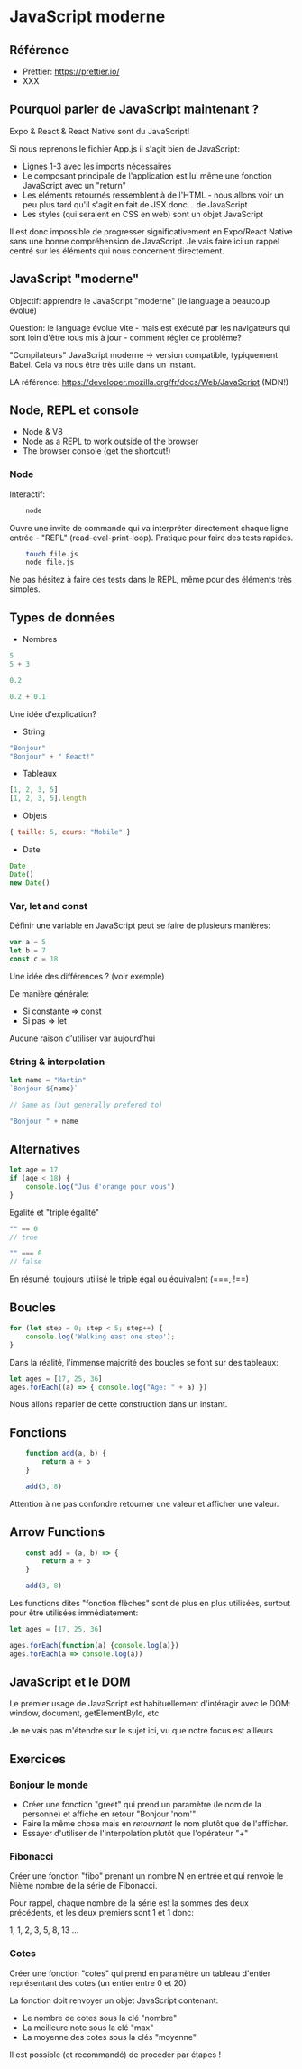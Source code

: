 # JavaScript moderne

## Référence

- Prettier: https://prettier.io/
- XXX

## Pourquoi parler de JavaScript maintenant ? 

Expo & React & React Native sont du JavaScript!

Si nous reprenons le fichier App.js il s'agit bien de JavaScript:

- Lignes 1-3 avec les imports nécessaires
- Le composant principale de l'application est lui même une fonction JavaScript avec un "return"
- Les éléments retournés ressemblent à de l'HTML - nous allons voir un peu plus tard qu'il s'agit en fait de JSX donc... de JavaScript
- Les styles (qui seraient en CSS en web) sont un objet JavaScript

Il est donc impossible de progresser significativement en Expo/React Native sans une bonne compréhension de JavaScript. Je vais faire ici un rappel centré sur les éléments qui nous concernent directement.

## JavaScript "moderne"

Objectif: apprendre le JavaScript "moderne" (le language a beaucoup évolué)

Question: le language évolue vite - mais est exécuté par les navigateurs qui sont loin d'être tous mis à jour - comment régler ce problème?

"Compilateurs" JavaScript moderne -> version compatible, typiquement Babel. Cela va nous être très utile dans un instant.

LA référence: https://developer.mozilla.org/fr/docs/Web/JavaScript (MDN!)

## Node, REPL et console

- Node & V8
- Node as a REPL to work outside of the browser
- The browser console (get the shortcut!)

### Node

Interactif:

```bash
    node
```

Ouvre une invite de commande qui va interpréter directement chaque ligne entrée - "REPL" (read-eval-print-loop). Pratique pour faire des tests rapides.


```bash
    touch file.js
    node file.js
```

Ne pas hésitez à faire des tests dans le REPL, même pour des éléments très simples.

## Types de données

- Nombres

```JavaScript
5
5 + 3

0.2

0.2 + 0.1
```

Une idée d'explication?

- String

```JavaScript
"Bonjour"
"Bonjour" + " React!"
```

- Tableaux

```JavaScript
[1, 2, 3, 5]
[1, 2, 3, 5].length
```

- Objets

```JavaScript
{ taille: 5, cours: "Mobile" }
```

- Date

```JavaScript
Date
Date()
new Date()
```

### Var, let and const

Définir une variable en JavaScript peut se faire de plusieurs manières:

```JavaScript
var a = 5
let b = 7
const c = 18
```

Une idée des différences ? (voir exemple)

De manière générale: 

- Si constante => const
- Si pas => let

Aucune raison d'utiliser var aujourd'hui

### String & interpolation

```JavaScript
let name = "Martin"
`Bonjour ${name}`

// Same as (but generally prefered to)

"Bonjour " + name
```

## Alternatives

```JavaScript
let age = 17
if (age < 18) {
    console.log("Jus d'orange pour vous")
}
```

Egalité et "triple égalité"

```JavaScript
"" == 0
// true

"" === 0
// false
```

En résumé: toujours utilisé le triple égal ou équivalent (===, !==)

## Boucles

```JavaScript
for (let step = 0; step < 5; step++) {
    console.log('Walking east one step');
}
```

Dans la réalité, l'immense majorité des boucles se font sur des tableaux:

```JavaScript
let ages = [17, 25, 36]
ages.forEach((a) => { console.log("Age: " + a) })
```

Nous allons reparler de cette construction dans un instant.

## Fonctions

```JavaScript
    function add(a, b) {
        return a + b
    }

    add(3, 8)
```

Attention à ne pas confondre retourner une valeur et afficher une valeur.

## Arrow Functions

```JavaScript
    const add = (a, b) => {
        return a + b
    }

    add(3, 8)
```

Les functions dites "fonction flèches" sont de plus en plus utilisées, surtout pour être utilisées immédiatement:

```JavaScript
let ages = [17, 25, 36]

ages.forEach(function(a) {console.log(a)}) 
ages.forEach(a => console.log(a)) 
```

## JavaScript et le DOM

Le premier usage de JavaScript est habituellement d'intéragir avec le DOM: window, document, getElementById, etc

Je ne vais pas m'étendre sur le sujet ici, vu que notre focus est ailleurs

## Exercices

### Bonjour le monde

- Créer une fonction "greet" qui prend un paramètre (le nom de la personne) et affiche en retour "Bonjour 'nom'"
- Faire la même chose mais en _retournant_ le nom plutôt que de l'afficher.
- Essayer d'utiliser de l'interpolation plutôt que l'opérateur "+"

### Fibonacci

Créer une fonction "fibo" prenant un nombre N en entrée et qui renvoie le Nième nombre de la série de Fibonacci. 

Pour rappel, chaque nombre de la série est la sommes des deux précédents, et les deux premiers sont 1 et 1 donc:

1, 1, 2, 3, 5, 8, 13 ...

### Cotes

Créer une fonction "cotes" qui prend en paramètre un tableau d'entier représentant des cotes (un entier entre 0 et 20)

La fonction doit renvoyer un objet JavaScript contenant:

- Le nombre de cotes sous la clé "nombre"
- La meilleure note sous la clé "max"
- La moyenne des cotes sous la clés "moyenne"

Il est possible (et recommandé) de procéder par étapes !
